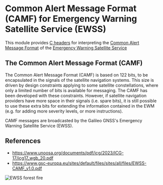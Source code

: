 # Common Alert Message Format (CAMF) for Emergency Warning Satellite Service (EWSS)

This module provides [C headers](build/include) for interpreting the [Common Alert Message Format](https://www.gsc-europa.eu/sites/default/files/sites/all/files/EWSS-CAMF_v1.0.pdf
) of the [Emergency Warning Satellite Service](https://www.unoosa.org/documents/pdf/icg/2023/ICG-17/icg17_wgb_20.pdf)

## The Common Alert Message Format (CAMF)

The Common Alert Message Format (CAMF) is based on 122 bits, to be encapsulated in the signals of
the satellite navigation systems. This size is driven by design constraints applying to some satellite
constellations, where only a limited number of bits is available for messaging. The CAMF has been
developed with these constraints. However, if satellite navigation providers have more space in their
signals (i.e. spare bits), it is still possible to use these extra bits for extending the information contained
in the EWM (e.g. for adding more severity levels, or more instructions).

CAMF messages are broadcasted by the Galileo GNSS's Emergency Warning Satellite Service (EWSS).

## References

* https://www.unoosa.org/documents/pdf/icg/2023/ICG-17/icg17_wgb_20.pdf
* https://www.gsc-europa.eu/sites/default/files/sites/all/files/EWSS-CAMF_v1.0.pdf

![EWSS forest fire](https://air.imag.fr/images/a/a8/EWSS-01.jpg)

